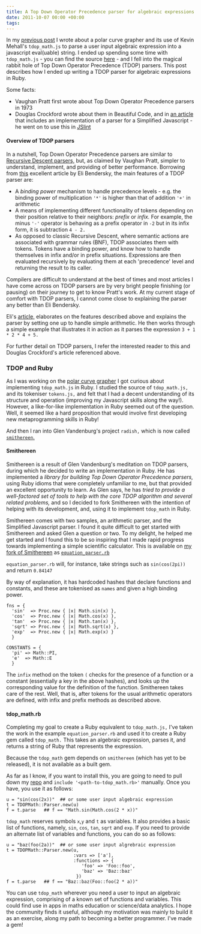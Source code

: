 ```yaml
---
title: A Top Down Operator Precedence parser for algebraic expressions
date: 2011-10-07 00:00 +00:00
tags:
---
```


In my [previous post](/2011/10/Polar-curve-grapher/) I wrote about a polar curve grapher and its use of Kevin Mehall's `tdop_math.js` to parse a user input algebraic expression into a
javascript eval(uable) string.  I ended up spending some time with `tdop_math.js` - you can find the source [here](https://github.com/kevinmehall/EquationExplorer/blob/master/tdop_math.js) -
and I fell into the magical rabbit hole of Top Down Operator Precedence (TDOP) parsers. This post describes how I ended up writing a
TDOP parser for algebraic expressions in Ruby.

Some facts:
- Vaughan Pratt first wrote about Top Down Operator Precedence parsers in 1973
- Douglas Crockford wrote about them in Beautiful Code, and in [an article](http://javascript.crockford.com/tdop/tdop.html) that includes an implementation of a parser for a Simplified Javascript - he went on to
use this in [JSlint](http://jslint.com)

#### Overview of TDOP parsers

In a nutshell, Top Down Operator Precedence parsers are similar to [Recursive Descent parsers,](http://en.wikipedia.org/wiki/Recursive_descent_parser) but, as claimed by Vaughan Pratt,
simpler to understand, implement, and providing of better performance. Borrowing from [this](http://eli.thegreenplace.net/2010/01/02/top-down-operator-precedence-parsing/)
excellent article by Eli Bendersky, the main features of a TDOP parser are:

- A _binding power_ mechanism to handle precedence levels - e.g. the binding power of multiplication `'*'` is higher than that of addition `'+'` in arithmetic
- A means of implementing different functionality of tokens depending on their position relative to their neighbors: _prefix_ or _infix._ For example, the
minus `'-'` operator is behaving as a prefix operator in `-2` but in its infix form, it is subtraction `4 - 2.`
- As opposed to classic Recursive Descent, where semantic actions are associated with grammar rules (BNF), TDOP associates them with tokens. Tokens have
a binding power, and know how to handle themselves in infix and/or in prefix situations. Expressions are then evaluated recursively by evaluating them at each
'precedence' level and returning the result to its caller.

Compilers are difficult to understand at the best of times and most articles I have come across on TDOP parsers are by very bright people finishing (or pausing) on their journey to
get to know Pratt's work. At my current stage of comfort with TDOP parsers, I cannot come close to explaining the parser any better than
Eli Bendersky.

Eli's [article,](http://eli.thegreenplace.net/2010/01/02/top-down-operator-precedence-parsing/) elaborates on the features described above
and explains the parser by setting one up to handle simple arithmetic. He then works through a simple example that illustrates it in
action as it parses the expression `3 + 1 * 2 * 4 + 5.`

For further detail on TDOP parsers, I refer the interested reader to this and Douglas Crockford's article referenced above.

### TDOP and Ruby

As I was working on the [polar curve grapher](2011/10/Polar-curve-grapher/) I got curious about implementing `tdop_math.js` in Ruby. I studied the
source of `tdop_math.js,` and its tokeniser `tokens.js,` and felt that I had a decent understanding of its structure and operation (improving my Javascript skills
along the way!). However, a like-for-like implementation in Ruby seemed out of the question. Well, it seemed like a hard proposition that would involve
first developing new metaprogramming skills in Ruby!

And then I ran into Glen Vandenburg's project `radish,` which is now called [`smithereen`.](http://github.com/glv/smithereen)

#### Smithereen

Smithereen is a result of Glen Vandenburg's meditation on TDOP parsers, during which he decided to write an implementation in Ruby.
He has implemented a _library for building Top Down Operator Precedence parsers,_ using Ruby idioms that were completely unfamiliar to me, but
that provided an excellent opportunity to learn. As Glen says, he has _tried to provide a well-factored set of tools to help with
the core TDOP algorithm and several related problems,_ and so I decided to fork Smithereen with the intention of helping with its development, and,
using it to implement `tdop_math` in Ruby.

Smithereen comes with two samples, an arithmetic parser, and the Simplified Javascript parser.  I found it quite difficult to get started with Smithereen
and asked Glen a question or two. To my delight, he helped me get started and I found this to be so inspiring that I made rapid progress towards
implementing a simple scientific calculator.  This is available on [my fork of Smithereen](http://github.com/novemberkilo/smithereen/tree/develop)
as [`equation_parser.rb`](https://github.com/novemberkilo/smithereen/blob/develop/samples/equation_parser.rb)

`equation_parser.rb` will, for instance, take strings such as `sin(cos(2pi))` and return `0.84147`

By way of explanation, it has hardcoded hashes that declare functions and constants, and these are tokenised as `names` and given a high
binding power.

    fns = {
      'sin'  => Proc.new { |x| Math.sin(x) },
      'cos'  => Proc.new { |x| Math.cos(x) },
      'tan'  => Proc.new { |x| Math.tan(x) },
      'sqrt' => Proc.new { |x| Math.sqrt(x) },
      'exp'  => Proc.new { |x| Math.exp(x) }
      }

    CONSTANTS = {
      'pi' => Math::PI,
      'e'  => Math::E
      }

The `infix` method on the token `(` checks for the presence of a function or a constant (essentially a key in the above hashes),
and looks up the corresponding value for the definition of the function. Smithereen takes care of the rest.  Well, that is, after tokens for
the usual arithmetic operators are defined, with infix and prefix methods as described above.

#### tdop_math.rb

Completing my goal to create a Ruby equivalent to `tdop_math.js,` I've taken the work in the example `equation_parser.rb`
and used it to create a Ruby gem called `tdop_math.` This takes an algebraic expression, parses it, and returns a string of Ruby that represents
the expression.

Because the `tdop_math` gem depends on `smithereen` (which has yet to be released), it is not available as a built gem.

As far as I know, if you want to install this, you are going to need to pull down my [repo](http://github.com/novemberkilo/tdop_math) and
`include '<path-to-tdop_math.rb>'` manually. Once you have, you use it as follows:

    u = "sin(cos(2x))"  ## or some user input algebraic expression
    t = TDOPMath::Parser.new(u)
    f = t.parse   ## f == "Math.sin(Math.cos(2 * x))"

`tdop_math` reserves symbols `x`,`y` and `t` as variables.  It also
provides a basic list of functions, namely, `sin`, `cos`, `tan`, `sqrt`
and `exp`.  If you need to provide an alternate list of variables and
functions, you can do so as follows:

    u = "baz(foo(2a))"  ## or some user input algrebraic expression
    t = TDOPMath::Parser.new(u,
                             :vars => ['a'],
                             :functions => {
                                'foo' => 'Foo::foo',
                                'baz' => 'Baz::baz'
                              })
    f = t.parse   ## f == "Baz::baz(Foo::foo(2 * a))"

You can use `tdop_math` wherever you need a user to input an algebraic expression, comprising of a known set of functions and variables. This
could find use in apps in maths education or science/data analytics.  I hope the community finds it useful, although my motivation was mainly
to build it as an exercise, along my path to becoming a better programmer.  I've made a gem!

